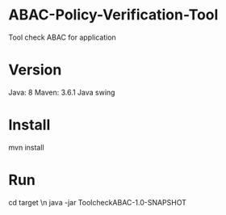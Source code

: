 # ABAC-Policy-Verification-Tool
Tool check ABAC for application

# Version
Java: 8
Maven: 3.6.1
Java swing

# Install
mvn install

# Run
cd target \n
java -jar ToolcheckABAC-1.0-SNAPSHOT
